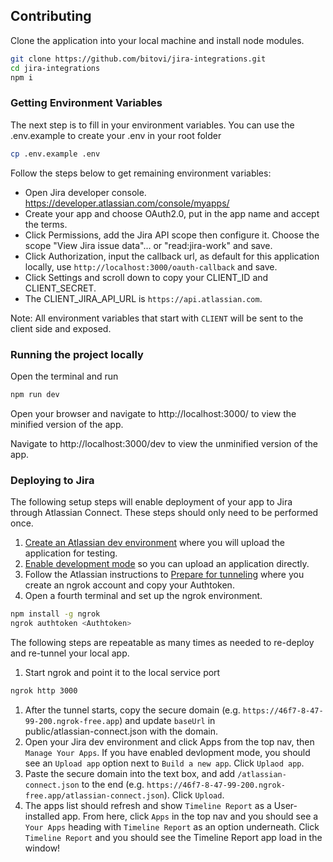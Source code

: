 ## Contributing

Clone the application into your local machine and install node modules.

```sh
git clone https://github.com/bitovi/jira-integrations.git
cd jira-integrations
npm i
```

### Getting Environment Variables

The next step is to fill in your environment variables. You can use the .env.example to create your .env in your root folder

```sh
cp .env.example .env
```

Follow the steps below to get remaining environment variables:

- Open Jira developer console. https://developer.atlassian.com/console/myapps/ 
- Create your app and choose OAuth2.0, put in the app name and accept the terms.
- Click Permissions, add the Jira API scope then configure it. Choose the scope "View Jira issue data"... or "read:jira-work" and save.
- Click Authorization, input the callback url, as default for this application locally, use `http://localhost:3000/oauth-callback` and save.
- Click Settings and scroll down to copy your CLIENT_ID and CLIENT_SECRET.
- The CLIENT_JIRA_API_URL is `https://api.atlassian.com`.

Note: All environment variables that start with `CLIENT` will be sent to the client side and exposed.


### Running the project locally

Open the terminal and run

```sh
npm run dev
```

Open your browser and navigate to http://localhost:3000/ to view the minified version of the app.

Navigate to http://localhost:3000/dev to view the unminified version of the app.

### Deploying to Jira

The following setup steps will enable deployment of your app to Jira through Atlassian Connect. These steps should only need to be performed once.

1. [Create an Atlassian dev
   environment](https://developer.atlassian.com/cloud/jira/platform/getting-started-with-connect/#step-2--get-a-cloud-development-site)
   where you will upload the application for testing.
1. [Enable development
   mode](https://developer.atlassian.com/cloud/jira/platform/getting-started-with-connect/#step-3--enable-development-mode-in-your-site)
   so you can upload an application directly.
1. Follow the Atlassian instructions to [Prepare for
   tunneling](https://developer.atlassian.com/cloud/jira/platform/getting-started-with-connect/#step-1--prepare-for-tunneling)
   where you create an ngrok account and copy your Authtoken.
1. Open a fourth terminal and set up the ngrok environment.

```sh
npm install -g ngrok
ngrok authtoken <Authtoken>
```

The following steps are repeatable as many times as needed to re-deploy and re-tunnel your local app.

1. Start ngrok and point it to the local service port

```sh
ngrok http 3000
```
1. After the tunnel starts, copy the secure domain (e.g. `https://46f7-8-47-99-200.ngrok-free.app`) and
update `baseUrl` in <span style="white-space: nowrap;">public/atlassian-connect.json</span> with the domain.
1. Open your Jira dev environment and click Apps from the top nav, then `Manage Your Apps`.  If you have enabled devlopment mode, you should see an `Upload app` option next to `Build a new app`.  Click `Uplaod app`.
1. Paste the secure domain into the text box, and add `/atlassian-connect.json` to the end (e.g. `https://46f7-8-47-99-200.ngrok-free.app/atlassian-connect.json`).  Click `Upload`.
1. The apps list should refresh and show `Timeline Report` as a User-installed app.  From here, click `Apps` in the top nav and you should see a `Your Apps` heading with `Timeline Report` as an option underneath.  Click `Timeline Report` and you should see the Timeline Report app load in the window!


